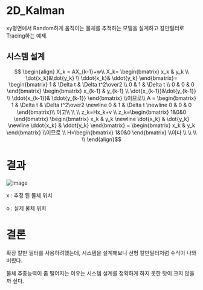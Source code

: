 # 2D_Kalman
xy평면에서 Random하게 움직이는 물체를 추적하는 모델을 설계하고 칼만필터로 Tracing하는 예제.

## 시스템 설계
```math

\begin{align}
X_k = AX_{k-1}+w\\
X_k=
\begin{bmatrix}
    x_k & y_k \\ \dot{x_k}&\dot{y_k} \\ \ddot{x_k}& \ddot{y_k}
\end{bmatrix}=
\begin{bmatrix}
    1 & \Delta t & \Delta t^2\over2 \\ 0 & 1 & \Delta t \\ 0 & 0 & 0
\end{bmatrix}
\begin{bmatrix}
    x_{k-1} & y_{k-1} \\ \dot{x_{k-1}}&\dot{y_{k-1}} \\ \ddot{x_{k-1}}& \ddot{y_{k-1}}
\end{bmatrix}
\\이므로\\
A = 
\begin{bmatrix}
    1 & \Delta t & \Delta t^2\over2 \newline 0 & 1 & \Delta t \newline 0 & 0 & 0
\end{bmatrix}\\
이고\\
\\
\\
z_k=Hx_k+v \\
z_k=\begin{bmatrix}
    1&0&0
\end{bmatrix}
\begin{bmatrix}
    x_k & y_k \newline \dot{x_k} & \dot{y_k} \newline \ddot{x_k} & \ddot{y_k}
\end{bmatrix}
=
\begin{bmatrix}
    x_k & y_k
\end{bmatrix}
\\이므로
\\
H=\begin{bmatrix}
    1&0&0
\end{bmatrix}
\\이다
\\
\\
\\
\\
\end{align}
```


# 결과


![image](https://github.com/user-attachments/assets/fe38ddfb-9ea9-4dd7-96db-48b3aa07585a)

x : 추정 된 물체 위치

o : 실제 물체 위치

# 결론

확장 칼만 필터를 사용하려했는데, 시스템을 설계해보니 선형 칼만필터처럼 수식이 나와버렸다.

물체 추종능력이 좀 떨어지는 이유는 시스템 설계를 정확하게 하지 못한 탓이 크지 않을까 싶다.

